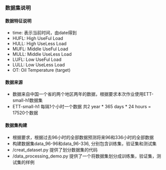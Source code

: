 ### 数据集说明
#### 数据特征说明
* time: 表示当前时间，由date得到
* HUFL: High UseFul Load
* HULL: High UseLess Load
* MUFL: Middle UseFul Load
* MULL: Middle UseLess Load
* LUFL: Low UseFul Load
* LULL: Low UseLess Load
* OT: Oil Temperature (target)

#### 数据来源
* 数据来自中国一个省的两个地区两年的数据，根据要求本次作业使用ETT-small-h1数据集
* ETT-small-h1 每隔1个小时一个数据 共2 year * 365 days * 24 hours = 17520个数据


#### 数据集构建
* 根据要求，根据过去96小时的全部数据预测将来96和336小时的全部数据
* 构建数据集data_96-96和data_96-336, 分别包含训练集，验证集和测试集
* /creat_dataset.py 提供了划分数据集的代码
* /data_processing_demo.py 提供了一个将数据集划分成训练集，验证集，测试集的样例

